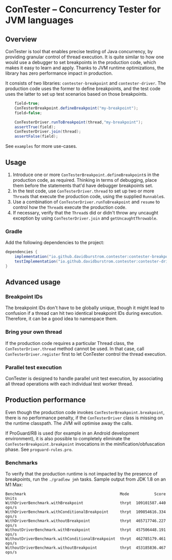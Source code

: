 # ConTester – Concurrency Tester for JVM languages

## Overview

ConTester is tool that enables precise testing of Java concurrency, by providing granular control of
thread execution. It is quite similar to how one would use a debugger to set breakpoints in the
production code, which makes it easy to learn and apply. Thanks to JVM runtime optimizations, the
library has zero performance impact in production.

It consists of two libraries: `contester-breakpoint` and `contester-driver`. The production code
uses the former to define breakpoints, and the test code uses the latter to set up test scenarios
based on those breakpoints.

```java
    field=true;
    ConTesterBreakpoint.defineBreakpoint("my-breakpoint");
    field=false;
```

```java
    ConTesterDriver.runToBreakpoint(thread,"my-breakpoint");
    assertTrue(field);
    ConTesterDriver.join(thread);
    assertFalse(field);
```

See `examples` for more use-cases.

## Usage

1. Introduce one or more `ConTesterBreakpoint.defineBreakpoint`s in the production code, as
   required. Thinking in terms of debugging, place them before the statements that'd have debugger
   breakpoints set.
2. In the test code, use `ConTesterDriver.thread` to set up two or more `Thread`s that execute the
   production code, using the supplied `Runnable`s.
3. Use a combination of `ConTesterDriver.runToBreakpoint` and `resume` to control how the `Thread`s
   execute the production code.
4. If necessary, verify that the `Thread`s did or didn't throw any uncaught exception by using
   `ConTesterDriver.join` and `getUncaughtThrowable`.

### Gradle

Add the following dependencies to the project:

```groovy
dependencies {
    implementation("io.github.davidburstrom.contester:contester-breakpoint:0.1.0-alpha02")
    testImplementation("io.github.davidburstrom.contester:contester-driver:0.1.0-alpha02")
}
```

## Advanced usage

### Breakpoint IDs

The breakpoint IDs don't have to be globally unique, though it might lead to confusion if a thread
can hit two identical breakpoint IDs during execution. Therefore, it can be a good idea to namespace
them.

### Bring your own thread

If the production code requires a particular Thread class, the `ConTesterDriver.thread` method
cannot be used. In that case, call `ConTesterDriver.register` first to let ConTester control the
thread execution.

### Parallel test execution

ConTester is designed to handle parallel unit test execution, by associating all thread operations
with each individual test worker thread.

## Production performance

Even though the production code invokes `ConTesterBreakpoint.breakpoint`, there is no performance
penalty, if the `ConTesterDriver` class is missing on the runtime classpath. The JVM will optimise
away the calls.

If ProGuard/R8 is used (for example in an Android development environment), it is also possible to
completely eliminate the `ConTesterBreakpoint.breakpoint` invocations in the
minification/obfuscation phase. See `proguard-rules.pro`.

### Benchmarks

To verify that the production runtime is not impacted by the presence of breakpoints, run the
`./gradlew jmh` tasks. Sample output from JDK 1.8 on an M1 Max:

```
Benchmark                                         Mode           Score  Units
WithDriverBenchmark.withBreakpoint                thrpt  109101587.440  ops/s
WithDriverBenchmark.withConditionalBreakpoint     thrpt  109854616.334  ops/s
WithDriverBenchmark.withoutBreakpoint             thrpt  465717746.227  ops/s
WithoutDriverBenchmark.withBreakpoint             thrpt  457506448.191  ops/s
WithoutDriverBenchmark.withConditionalBreakpoint  thrpt  462785179.461  ops/s
WithoutDriverBenchmark.withoutBreakpoint          thrpt  453185836.467  ops/s
```
